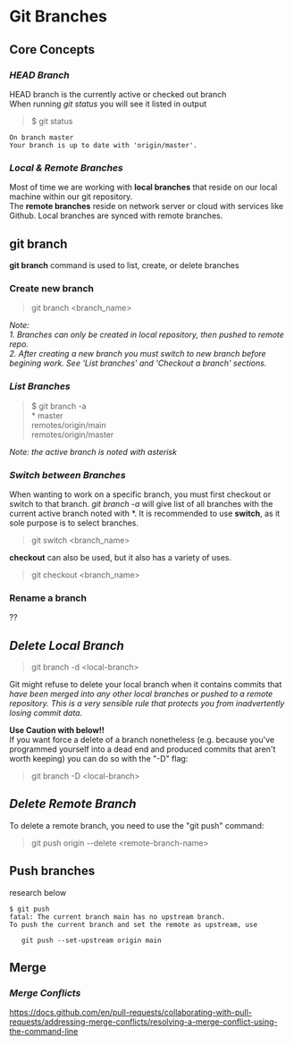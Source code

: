 # Git Branches  

## **Core Concepts**

### *HEAD Branch*
HEAD branch is the currently active or checked out branch  
When running *git status* you will see it listed in output

> $ git status  
```
On branch master  
Your branch is up to date with 'origin/master'.
```

### *Local & Remote Branches*

Most of time we are working with **local branches** that reside on our local machine within our git repository.  
The **remote branches** reside on network server or cloud with services like Github.
Local branches are synced with remote branches.


## **git branch**

**git branch** command is used to list, create, or delete branches

### Create new branch

> git branch \<branch_name\>

*Note:*   
*1. Branches can only be created in local repository, then pushed to remote repo.*  
*2. After creating a new branch you must switch to new branch before begining work. See 'List branches' and 'Checkout a branch' sections.*    


### *List Branches*

> $ git branch -a  
> \* master  
> remotes/origin/main  
> remotes/origin/master  

*Note: the active branch is noted with asterisk*  


### *Switch between Branches*

When wanting to work on a specific branch, you must first checkout or switch to that branch. *git branch -a* will give list of all branches with the current active branch noted with \*.
It is recommended to use **switch**, as it sole purpose is to select branches.

> git switch \<branch_name\>

**checkout** can also be used, but it also has a variety of uses.

> git checkout \<branch_name\>



### Rename a branch
??



## *Delete Local Branch*

> git branch -d \<local-branch\>


Git might refuse to delete your local branch when it contains commits that *have been merged into any other local branches or pushed to a remote repository. This is a very sensible rule that protects you from inadvertently losing commit data.*  

**Use Caution with below!!**  
If you want force a delete of a branch nonetheless (e.g. because you've programmed yourself into a dead end and produced commits that aren't worth keeping) you can do so with the "-D" flag:

> git branch -D \<local-branch\>


## *Delete Remote Branch*

To delete a remote branch, you need to use the "git push" command:

> git push origin --delete \<remote-branch-name\>



## **Push branches**

research below

```
$ git push 
fatal: The current branch main has no upstream branch.
To push the current branch and set the remote as upstream, use

   git push --set-upstream origin main
```

## **Merge**


### *Merge Conflicts*

https://docs.github.com/en/pull-requests/collaborating-with-pull-requests/addressing-merge-conflicts/resolving-a-merge-conflict-using-the-command-line

